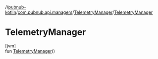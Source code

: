 //[pubnub-kotlin](../../../index.md)/[com.pubnub.api.managers](../index.md)/[TelemetryManager](index.md)/[TelemetryManager](-telemetry-manager.md)

# TelemetryManager

[jvm]\
fun [TelemetryManager](-telemetry-manager.md)()
